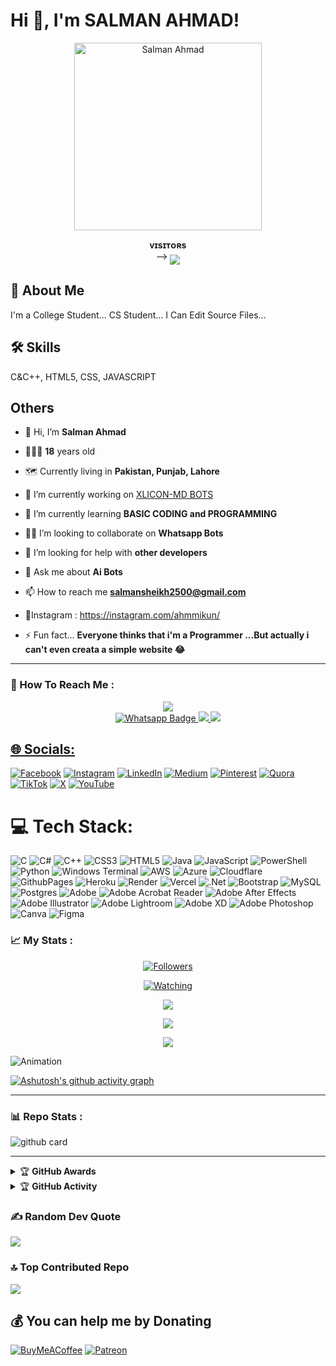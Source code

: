 # Hi 👋, I'm SALMAN AHMAD!

<p align="center">  
  <a href="https://github.com/salmanytofficial">
    <img alt="Salman Ahmad" height="300" src="https://avatars.githubusercontent.com/u/140977479?v=4">
  </a>
</p>
<p align="center">
    <b>ᴠɪsɪᴛᴏʀs</b><br>
 -->    <img align="middle" src="https://profile-counter.glitch.me/salmanytofficial/count.svg" />
</p>


## 📕 About Me
I'm a College Student...
CS Student...
I Can Edit Source Files...

## 🛠 Skills
C&C++, HTML5, CSS, JAVASCRIPT

## Others

- 👋 Hi, I’m **Salman Ahmad**

-  👨🏻‍🦱 **18** years old

-  🗺 Currently living in **Pakistan, Punjab, Lahore**

- 🔭 I’m currently working on [XLICON-MD BOTS](https://github.com/salmanytofficial/XLICON-V3-MD)

- 🧠 I’m currently learning **BASIC CODING and PROGRAMMING**

- 👯‍♀️ I’m looking to collaborate on **Whatsapp Bots**

- 🤝 I’m looking for help with **other developers**

-  💬 Ask me about **Ai Bots**

- 📫 How to reach me **salmansheikh2500@gmail.com**
 
- 🚩Instagram : https://instagram.com/ahmmikun/

- ⚡️ Fun fact...
**Everyone thinks that i'm a Programmer ...But actually i can't even creata a simple website 😂**
---

### 🗼 How To Reach Me :
<p align="center">
<a href="https://youtube.com/@s4salmanyt"><img src="https://img.shields.io/badge/YouTube-ff0000?style=for-the-badge&logo=youtube&logoColor=ff000000&link=https://youtube.com/@s4salmanyt" /><br>
<a href="http://Wa.me/923184070915">
    <img src="https://img.shields.io/badge/Wa Pc-electric green?style=for-the-badge&logo=whatsapp&logoColor=white" alt="Whatsapp Badge"/>
  </a>
<a href="https://chat.whatsapp.com/C4ivwZKuh5bLJkqfYNPQsk"><img src="https://img.shields.io/badge/Wa Gc 1-25D366?style=for-the-badge&logo=whatsapp&logoColor=white" />
<a href="https://chat.whatsapp.com/BlvC2aKImgU1n3g774Vm5c"><img src="https://img.shields.io/badge/Wa Gc 2-25D366?style=for-the-badge&logo=whatsapp&logoColor=white" />
</p>
  
## 🌐 Socials:
[![Facebook](https://img.shields.io/badge/Facebook-%231877F2.svg?logo=Facebook&logoColor=white)](https://facebook.com/AhmmiKun) [![Instagram](https://img.shields.io/badge/Instagram-%23E4405F.svg?logo=Instagram&logoColor=white)](https://instagram.com/ahmmikun) [![LinkedIn](https://img.shields.io/badge/LinkedIn-%230077B5.svg?logo=linkedin&logoColor=white)](https://linkedin.com/in/ahmmikun) [![Medium](https://img.shields.io/badge/Medium-12100E?logo=medium&logoColor=white)](https://medium.com/@ahmmikun) [![Pinterest](https://img.shields.io/badge/Pinterest-%23E60023.svg?logo=Pinterest&logoColor=white)](https://pinterest.com/AhmmiKun) [![Quora](https://img.shields.io/badge/Quora-%23B92B27.svg?logo=Quora&logoColor=white)](https://quora.com/profile/AhmmiKun) [![TikTok](https://img.shields.io/badge/TikTok-%23000000.svg?logo=TikTok&logoColor=white)](https://tiktok.com/@ahmmikun) [![X](https://img.shields.io/badge/X-black.svg?logo=X&logoColor=white)](https://x.com/ahmmikun) [![YouTube](https://img.shields.io/badge/YouTube-%23FF0000.svg?logo=YouTube&logoColor=white)](https://youtube.com/@UC7HLKK9F0s0trcVyhchOtCA) 

# 💻 Tech Stack:
![C](https://img.shields.io/badge/c-%2300599C.svg?style=for-the-badge&logo=c&logoColor=white) ![C#](https://img.shields.io/badge/c%23-%23239120.svg?style=for-the-badge&logo=csharp&logoColor=white) ![C++](https://img.shields.io/badge/c++-%2300599C.svg?style=for-the-badge&logo=c%2B%2B&logoColor=white) ![CSS3](https://img.shields.io/badge/css3-%231572B6.svg?style=for-the-badge&logo=css3&logoColor=white) ![HTML5](https://img.shields.io/badge/html5-%23E34F26.svg?style=for-the-badge&logo=html5&logoColor=white) ![Java](https://img.shields.io/badge/java-%23ED8B00.svg?style=for-the-badge&logo=openjdk&logoColor=white) ![JavaScript](https://img.shields.io/badge/javascript-%23323330.svg?style=for-the-badge&logo=javascript&logoColor=%23F7DF1E) ![PowerShell](https://img.shields.io/badge/PowerShell-%235391FE.svg?style=for-the-badge&logo=powershell&logoColor=white) ![Python](https://img.shields.io/badge/python-3670A0?style=for-the-badge&logo=python&logoColor=ffdd54) ![Windows Terminal](https://img.shields.io/badge/Windows%20Terminal-%234D4D4D.svg?style=for-the-badge&logo=windows-terminal&logoColor=white) ![AWS](https://img.shields.io/badge/AWS-%23FF9900.svg?style=for-the-badge&logo=amazon-aws&logoColor=white) ![Azure](https://img.shields.io/badge/azure-%230072C6.svg?style=for-the-badge&logo=microsoftazure&logoColor=white) ![Cloudflare](https://img.shields.io/badge/Cloudflare-F38020?style=for-the-badge&logo=Cloudflare&logoColor=white) ![GithubPages](https://img.shields.io/badge/github%20pages-121013?style=for-the-badge&logo=github&logoColor=white) ![Heroku](https://img.shields.io/badge/heroku-%23430098.svg?style=for-the-badge&logo=heroku&logoColor=white) ![Render](https://img.shields.io/badge/Render-%46E3B7.svg?style=for-the-badge&logo=render&logoColor=white) ![Vercel](https://img.shields.io/badge/vercel-%23000000.svg?style=for-the-badge&logo=vercel&logoColor=white) ![.Net](https://img.shields.io/badge/.NET-5C2D91?style=for-the-badge&logo=.net&logoColor=white) ![Bootstrap](https://img.shields.io/badge/bootstrap-%238511FA.svg?style=for-the-badge&logo=bootstrap&logoColor=white) ![MySQL](https://img.shields.io/badge/mysql-%2300000f.svg?style=for-the-badge&logo=mysql&logoColor=white) ![Postgres](https://img.shields.io/badge/postgres-%23316192.svg?style=for-the-badge&logo=postgresql&logoColor=white) ![Adobe](https://img.shields.io/badge/adobe-%23FF0000.svg?style=for-the-badge&logo=adobe&logoColor=white) ![Adobe Acrobat Reader](https://img.shields.io/badge/Adobe%20Acrobat%20Reader-EC1C24.svg?style=for-the-badge&logo=Adobe%20Acrobat%20Reader&logoColor=white) ![Adobe After Effects](https://img.shields.io/badge/Adobe%20After%20Effects-9999FF.svg?style=for-the-badge&logo=Adobe%20After%20Effects&logoColor=white) ![Adobe Illustrator](https://img.shields.io/badge/adobe%20illustrator-%23FF9A00.svg?style=for-the-badge&logo=adobe%20illustrator&logoColor=white) ![Adobe Lightroom](https://img.shields.io/badge/Adobe%20Lightroom-31A8FF.svg?style=for-the-badge&logo=Adobe%20Lightroom&logoColor=white) ![Adobe XD](https://img.shields.io/badge/Adobe%20XD-470137?style=for-the-badge&logo=Adobe%20XD&logoColor=#FF61F6) ![Adobe Photoshop](https://img.shields.io/badge/adobe%20photoshop-%2331A8FF.svg?style=for-the-badge&logo=adobe%20photoshop&logoColor=white) ![Canva](https://img.shields.io/badge/Canva-%2300C4CC.svg?style=for-the-badge&logo=Canva&logoColor=white) ![Figma](https://img.shields.io/badge/figma-%23F24E1E.svg?style=for-the-badge&logo=figma&logoColor=white)


### 📈 My Stats :
<p align="center"><a href="https://github.com/salmanytofficial/followers"><img title="Followers" src="https://img.shields.io/github/followers/salmanytofficial?color=red&style=flat-square"></a></p>
<p align="center"><a href="https://komarev.com/ghpvc/?username=salmanytofficial&color=blue&style=flat-square&label=Profile+Views"><img title="Watching" src="https://komarev.com/ghpvc/?username=salmanytofficial&color=green&style=flat-square&label=Profile+View"></a>
</p>
<p align="center"><a href="https://github.com/salmanytofficial"><img src="https://github-readme-stats.vercel.app/api?username=salmanytofficial&show_icons=true&theme=radical"></a></p>
<p align="center"><a href="https://github.com/salmanytofficial"><img src="https://github-readme-stats.vercel.app/api/top-langs/?username=salmanytofficial&theme=radical&layout=compact"></a></p>
<p align="center"><a href="https://github.com/salmanytofficial"><img src="https://streak-stats.demolab.com/?user=salmanytofficial&theme=radical"></a></p>

 ![Animation](https://raw.githubusercontent.com/salmanytofficial/salmanytofficial/output/github-contribution-grid-snake-dark.svg)

[![Ashutosh's github activity graph](https://github-readme-activity-graph.vercel.app/graph?username=salmanytofficial&bg_color=000000&color=9e4c98&line=9e4c98&point=403d3d&area=true&hide_border=true)](https://github.com/ashutosh00710/github-readme-activity-graph)

---

### 📊 Repo Stats : 
![github card](https://github-readme-stats.vercel.app/api/pin/?username=salmanytofficial&repo=XLICON-V2-MD&theme=radical)

---

<details>
    <summary>&#127942 <b>GitHub Awards</b></summary><br/>

![Github Trophy](https://github-profile-trophy.vercel.app/?username=salmanytofficial)

</details>

<details>
    <summary>&#127942 <b>GitHub Activity</b></summary><br/>

  ![Metrics](https://metrics.lecoq.io/salmanytofficial?template=classic&repositories.forks=true&languages=1&languages.colors=github&languages.threshold=0%25&config.timezone=Asia%2FKarachi)

</details> 



### ✍️ Random Dev Quote
![](https://quotes-github-readme.vercel.app/api?type=horizontal&theme=light)

### 🔝 Top Contributed Repo
![](https://github-contributor-stats.vercel.app/api?username=salmanytofficial&limit=5&theme=flat&combine_all_yearly_contributions=true)


## 💰 You can help me by Donating
  [![BuyMeACoffee](https://img.shields.io/badge/Buy%20Me%20a%20Coffee-ffdd00?style=for-the-badge&logo=buy-me-a-coffee&logoColor=black)](https://buymeacoffee.com/ahmmikun) [![Patreon](https://img.shields.io/badge/Patreon-F96854?style=for-the-badge&logo=patreon&logoColor=white)](https://patreon.com/ahmmikun) 


 

